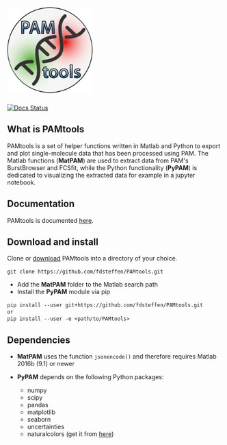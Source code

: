 # <img src="docs/source/_static/PAMtools_logo.png" width="200">   

[![Docs Status](https://github.com/fdsteffen/PAMtools/workflows/PAMtools%20docs/badge.svg)](https://github.com/fdsteffen/PAMtools/actions)

What is PAMtools
----------------

PAMtools is a set of helper functions written in Matlab and Python to export and plot single-molecule data that has been processed using PAM. The Matlab functions (**MatPAM**) are used to extract data from PAM's BurstBrowser and FCSfit, while the Python functionality (**PyPAM**) is dedicated to visualizing the extracted data for example in a jupyter notebook.

Documentation
-------------

PAMtools is documented [here](https://fdsteffen.github.io/PAMtools/).


Download and install
--------------------

Clone or [download](https://github.com/fdsteffen/PAMtools/archive/master.zip) PAMtools into a directory of your choice.
```
git clone https://github.com/fdsteffen/PAMtools.git
```

- Add the **MatPAM** folder to the Matlab search path
- Install the **PyPAM** module via pip
```
pip install --user git+https://github.com/fdsteffen/PAMtools.git
or
pip install --user -e <path/to/PAMtools>
```

Dependencies
------------

- **MatPAM** uses the function `jsonencode()` and therefore requires Matlab 2016b (9.1) or newer

- **PyPAM** depends on the following Python packages:

    - numpy
    - scipy
    - pandas
    - matplotlib
    - seaborn
    - uncertainties
    - naturalcolors (get it from [here](https://github.com/fdsteffen/naturalcolors.git))

